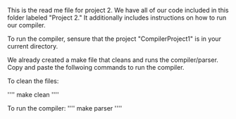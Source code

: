 This is the read me file for project 2. We have all of our code included in this folder labeled "Project 2." It additionally includes instructions on how to run our compiler. 


To run the compiler, sensure that the project "CompilerProject1" is in your current directory. 

We already created a make file that cleans and runs the compiler/parser. Copy and paste the follwoing commands to run the compiler. 

To clean the files:

''''
make clean 
''''

To run the compiler:
''''
make parser
''''
